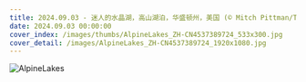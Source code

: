 ```yaml
---
title: 2024.09.03 - 迷人的水晶湖，高山湖泊，华盛顿州，美国 (© Mitch Pittman/Tandem Stills + Motion)
date: 2024.09.03 00:00:00
cover_index: /images/thumbs/AlpineLakes_ZH-CN4537389724_533x300.jpg
cover_detail: /images/AlpineLakes_ZH-CN4537389724_1920x1080.jpg
---
```


![AlpineLakes](/images/AlpineLakes_ZH-CN4537389724_1920x1080.jpg)
